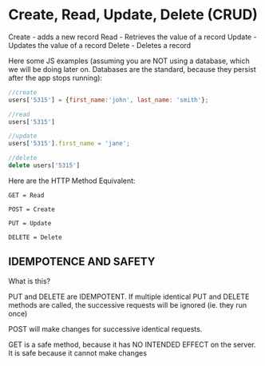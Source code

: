 # Create, Read, Update, Delete (CRUD)

Create - adds a new record
Read - Retrieves the value of a record
Update - Updates the value of a record
Delete - Deletes a record

Here some JS examples (assuming you are NOT using a database, which we will be doing later on. Databases are the standard, because they persist after the app stops running):


```js
//create
users['5315'] = {first_name:'john', last_name: 'smith'};
```
```js
//read
users['5315']
```
```js
//update
users['5315'].first_name = 'jane';
```
```js
//delete
delete users['5315']
```


Here are the HTTP Method Equivalent:

```
GET = Read
```
```
POST = Create
```
```
PUT = Update
```
```
DELETE = Delete
```

## IDEMPOTENCE AND SAFETY
What is this? 

PUT and DELETE are IDEMPOTENT. If multiple identical PUT and DELETE methods are called, the successive requests will be ignored (ie. they run once)

POST will make changes for successive identical requests.

GET is a safe method, because it has NO INTENDED EFFECT on the server. It is safe because it cannot make changes


